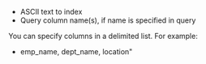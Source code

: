 - ASCII text to index
- Query column name(s), if name is specified in query

You can specify columns in a delimited list. For example:

- emp_name, dept_name, location"
